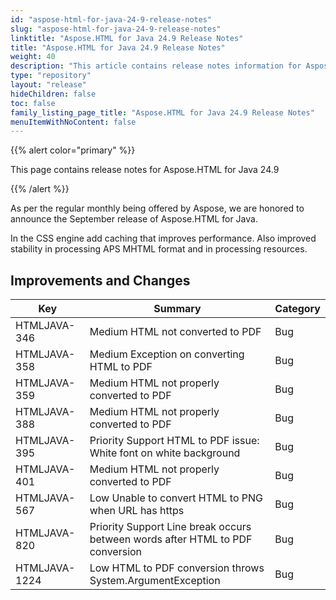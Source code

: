 ```yaml
---
id: "aspose-html-for-java-24-9-release-notes"
slug: "aspose-html-for-java-24-9-release-notes"
linktitle: "Aspose.HTML for Java 24.9 Release Notes"
title: "Aspose.HTML for Java 24.9 Release Notes"
weight: 40
description: "This article contains release notes information for Aspose.HTML for .Java 24.9."
type: "repository"
layout: "release"
hideChildren: false
toc: false
family_listing_page_title: "Aspose.HTML for Java 24.9 Release Notes"
menuItemWithNoContent: false
---
```


{{% alert color="primary" %}}

This page contains release notes for Aspose.HTML for Java 24.9

{{% /alert %}}

As per the regular monthly being offered by Aspose,
we are honored to announce the September release of Aspose.HTML for Java.

In the CSS engine add caching that improves performance.
Also improved stability in processing APS MHTML format and in processing resources.

## **Improvements and Changes**

| **Key**         | **Summary**                                                                   | **Category** |
|-----------------|-------------------------------------------------------------------------------|--------------|
| HTMLJAVA-346    | Medium HTML not converted to PDF                                              | Bug          | 
| HTMLJAVA-358    | Medium Exception on converting HTML to PDF                                    | Bug          | 
| HTMLJAVA-359    | Medium HTML not properly converted to PDF                                     | Bug          | 
| HTMLJAVA-388    | Medium HTML not properly converted to PDF                                     | Bug          | 
| HTMLJAVA-395    | Priority Support HTML to PDF issue: White font on white background            | Bug          | 
| HTMLJAVA-401    | Medium HTML not properly converted to PDF                                     | Bug          | 
| HTMLJAVA-567    | Low Unable to convert HTML to PNG when URL has https                          | Bug          | 
| HTMLJAVA-820    | Priority Support Line break occurs between words after HTML to PDF conversion | Bug          | 
| HTMLJAVA-1224   | Low HTML to PDF conversion throws System.ArgumentException                    | Bug          | 